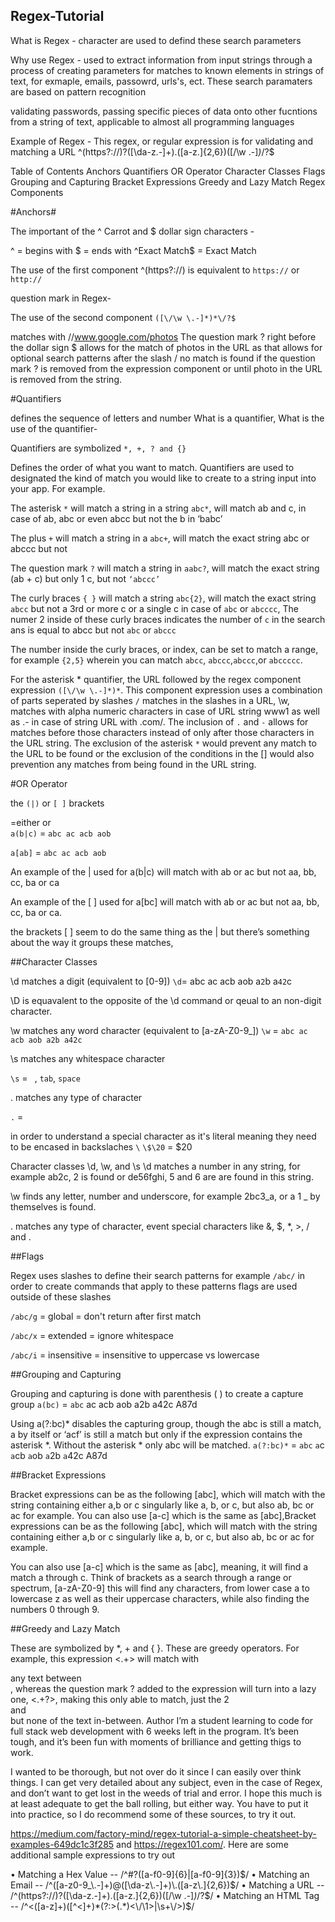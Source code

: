 ## Regex-Tutorial


<!-- ----------------------------- -->


What is Regex - character are used to defind these search parameters

Why use Regex - used to extract information from input strings through a process of creating parameters for matches to known elements in strings of text, for exmaple, emails, passowrd, urls's, ect. 
These search paramaters are based on pattern recognition 

validating passwords, passing specific pieces of data onto other fucntions from a string of text, applicable to almost all programming languages 


Example of Regex - 
This regex, or regular expression is for validating and matching a URL ^(https?:\/\/)?([\da-z\.-]+)\.([a-z\.]{2,6})([\/\w \.-]*)*\/?$

Table of Contents
Anchors
Quantifiers
OR Operator
Character Classes
Flags
Grouping and Capturing
Bracket Expressions
Greedy and Lazy Match
Regex Components


#Anchors#

The important of the ^ Carrot and $ dollar sign characters - 

^ = begins with 
$ = ends with 
^Exact Match$ = Exact Match



The use of the first component ^(https?:\/\/) is equivalent to `https://` or `http://` 

question mark in Regex- 

The use of the second component `([\/\w \.-]*)*\/?$`

 matches with //www.google.com/photos The question mark ? right before the dollar sign $ allows for the match of photos in the URL as that allows for optional search patterns after the slash / no match is found if the question mark ? is removed from the expression component or until photo in the URL is removed from the string.

#Quantifiers


defines the sequence of letters and number 
What is a quantifier, 
What is the use of the quantifier- 

Quantifiers are symbolized  `*, +, ? and {}`

Defines the order of what you want to match. Quantifiers are used to designated the kind of match you would like to create to a string input into your app. For example. 

The asterisk `*` will match a string in a string `abc*`, will match ab and c, in case of ab, abc or even abcc but not the b in ‘babc’

The plus `+` will match a string in a  `abc+`, will match the exact string abc or abccc but not 

The question mark `?` will match a string in `aabc?`, will match the exact string (ab + c) but only 1 c, but not  `‘abccc’`

The curly braces `{ }` will match a string  `abc{2}`, will match the exact string `abcc` but not a 3rd or more c or a single c in case of `abc` or `abcccc`, 
The numer 2 inside of these curly braces indicates the number of `c` in the search ans is equal to abcc but not `abc` or `abccc`

The number inside the curly braces, or index, can be set to match a range, for example  `{2,5}` wherein you can match `abcc`, `abccc`,`abccc`,or `abccccc`.

For the asterisk * quantifier, the URL 
 followed by the regex component expression `([\/\w \.-]*)*`. This component expression uses a combination of parts seperated by slashes `/` matches in the slashes in a URL, \w, matches with alpha numeric characters in case of URL string www1 as well as \.- in case of string URL with .com/. The inclusion of `.` and `-` allows for matches before those characters instead of only after those characters in the URL string. The exclusion of the asterisk `*` would prevent any match to the URL to be found or the exclusion of the conditions in the [] would also prevention any matches from being found in the URL string.

#OR Operator

the `(|)` or `[ ]` brackets

=either or  
`a(b|c)` = `abc ac acb aob`

`a[ab]` = `abc ac acb aob`


An example of the | used for a(b|c) will match with ab or ac but not aa, bb, cc, ba or ca

An example of the [ ] used for a[bc] will match with ab or ac but not aa, bb, cc, ba or ca.

the brackets [ ] seem to do the same thing as the | but there’s something about the way it groups these matches,


##Character Classes

\d matches a digit (equivalent to [0-9])
`\d`= abc ac acb aob a`2`b a`42`c

\D is equavalent to the opposite of the \d command or qeual to an non-digit character. 

\w matches any word character (equivalent to [a-zA-Z0-9_])
`\w` = `abc ac acb aob a2b a42c`

\s matches any whitespace character 

`\s` = ` `, `tab`, `space`

. matches any type of character

`.` = 


in order to understand a special character as it's literal meaning they need to be encased in backslaches `\`
`\$\20` = $20 


Character classes \d, \w, and \s
\d matches a number in any string, for example ab2c, 2 is found or de56fghi, 5 and 6 are are found in this string.

\w finds any letter, number and underscore, for example 2bc3_a, or a 1 _ by themselves is found.

\. matches any type of character, event special characters like &, $, *, >, / and .

##Flags

Regex uses slashes to define their search patterns for example `/abc/` in order to create commands that apply to these patterns flags are used outside of these slashes 

`/abc/g` = global = don't return after first match 

`/abc/x` = extended = ignore whitespace 

`/abc/i` = insensitive  = insensitive to uppercase vs lowercase 

##Grouping and Capturing

Grouping and capturing is done with parenthesis ( ) to create a capture group
`a(bc)` = `abc` ac acb aob a2b a42c A87d

Using a(?:bc)* disables the capturing group, though the abc is still a match, a by itself or ‘acf’ is still a match but only if the expression contains the asterisk *. Without the asterisk * only abc will be matched.
`a(?:bc)*` = `abc` `a`c `a`cb `a`ob `a`2b `a`42c A87d


##Bracket Expressions

Bracket expressions can be as the following [abc], which will match with the string containing either a,b or c singularly like a, b, or c, but also ab, bc or ac for example. You can also use [a-c] which is the same as [abc],Bracket expressions can be as the following [abc], which will match with the string containing either a,b or c singularly like a, b, or c, but also ab, bc or ac for example.

You can also use [a-c] which is the same as [abc], meaning, it will find a match a through c. Think of brackets as a search through a range or spectrum, [a-zA-Z0-9] this will find any characters, from lower case a to lowercase z as well as their uppercase characters, while also finding the numbers 0 through 9.

##Greedy and Lazy Match

These are symbolized by *, + and { }. These are greedy operators. For example, this expression <.+> will match with <div> any text between </div>, whereas the question mark ? added to the expression will turn into a lazy one, <.+?>, making this only able to match, just the 2 <div> and </div> but none of the text in-between.
Author
I’m a student learning to code for full stack web development with 6 weeks left in the program. It’s been tough, and it’s been fun with moments of brilliance and getting thigs to work.


I wanted to be thorough, but not over do it since I can easily over think things. I can get very detailed about any subject, even in the case of Regex, and don’t want to get lost in the weeds of trial and error. I hope this much is at least adequate to get the ball rolling, but either way. You have to put it into practice, so I do recommend some of these sources, to try it out.

https://medium.com/factory-mind/regex-tutorial-a-simple-cheatsheet-by-examples-649dc1c3f285 and https://regex101.com/. Here are some additional sample expressions to try out

• Matching a Hex Value -- /^#?([a-f0-9]{6}|[a-f0-9]{3})$/
• Matching an Email -- /^([a-z0-9_\.-]+)@([\da-z\.-]+)\.([a-z\.]{2,6})$/
• Matching a URL -- /^(https?:\/\/)?([\da-z\.-]+)\.([a-z\.]{2,6})([\/\w \.-]*)*\/?$/
• Matching an HTML Tag -- /^<([a-z]+)([^<]+)*(?:>(.*)<\/\1>|\s+\/>)$/